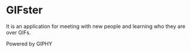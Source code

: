 # GIFster

It is an application for meeting with new people and learning who they are over GIFs.

Powered by GIPHY
